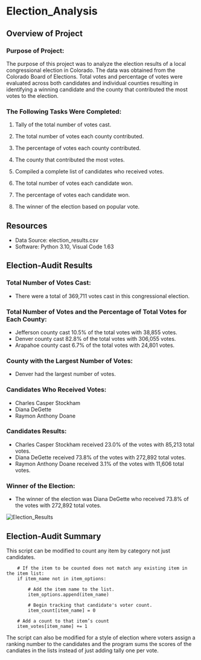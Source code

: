 # **Election_Analysis**

## **Overview of Project**

### Purpose of Project:
The purpose of this project was to analyze the election results of a local congressional election in Colorado. The data was obtained from the Colorado Board of Elections. Total votes and percentage of votes were evaluated across both candidates and individual counties resulting in identifying a winning candidate and the county that contributed the most votes to the election.

### The Following Tasks Were Completed:
1. Tally of the total number of votes cast.

2. The total number of votes each county contributed. 
3. The percentage of votes each county contributed.
4. The county that contributed the most votes.

5. Compiled a complete list of candidates who received votes.
6. The total number of votes each candidate won. 
7. The percentage of votes each candidate won.
8. The winner of the election based on popular vote.

## **Resources**
* Data Source: election_results.csv
* Software: Python 3.10, Visual Code 1.63

## **Election-Audit Results**
### Total Number of Votes Cast:
* There were a total of 369,711 votes cast in this congressional election.

### Total Number of Votes and the Percentage of Total Votes for Each County:
* Jefferson county cast 10.5% of the total votes with 38,855 votes.
* Denver county cast 82.8% of the total votes with 306,055 votes.   
* Arapahoe county cast 6.7% of the total votes with 24,801 votes.

### County with the Largest Number of Votes:
* Denver had the largest number of votes.

### Candidates Who Received Votes:
* Charles Casper Stockham
* Diana DeGette
* Raymon Anthony Doane

### Candidates Results:
* Charles Casper Stockham received 23.0% of the votes with 85,213 total votes.
* Diana DeGette received 73.8% of the votes with 272,892 total votes.
* Raymon Anthony Doane received 3.1% of the votes with 11,606 total votes.

### Winner of the Election:
* The winner of the election was Diana DeGette who received 73.8% of the votes with 272,892 total votes.

![Election_Results](election_results.png)

## **Election-Audit Summary**
This script can be modified to count any item by category not just candidates. 

        # If the item to be counted does not match any existing item in the item list:
        if item_name not in item_options:

            # Add the item name to the list.
            item_options.append(item_name)

            # Begin tracking that candidate's voter count.
            item_count[item_name] = 0
      
        # Add a count to that item’s count
        item_votes[item_name] += 1

The script can also be modified for a style of election where voters assign a ranking number to the candidates and the program sums the scores of the candiates in the lists instead of just adding tally one per vote.